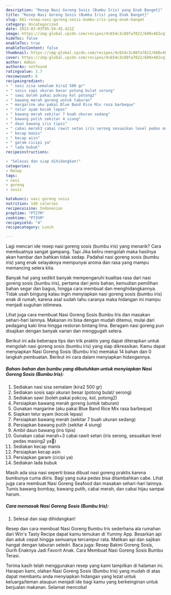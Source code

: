```yaml
---
description: "Resep Nasi Goreng Sosis (Bumbu Iris) yang Enak Banget}"
title: "Resep Nasi Goreng Sosis (Bumbu Iris) yang Enak Banget}"
slug: 661-resep-nasi-goreng-sosis-bumbu-iris-yang-enak-banget
category: Uncategorized
date: 2023-03-03T05:54:45.421Z
image: https://img-global.cpcdn.com/recipes/4c654c3c88fa7822/680x482cq70/nasi-goreng-sosis-bumbu-iris-foto-resep-utama.jpg
hideToc: false
enableToc: true
enableTocContent: false
thumbnail: https://img-global.cpcdn.com/recipes/4c654c3c88fa7822/680x482cq70/nasi-goreng-sosis-bumbu-iris-foto-resep-utama.jpg
cover: https://img-global.cpcdn.com/recipes/4c654c3c88fa7822/680x482cq70/nasi-goreng-sosis-bumbu-iris-foto-resep-utama.jpg
author: Admin
authorAv: notfound
ratingvalue: 3.7
reviewcount: 6
recipeingredient:
- " nasi sisa semalam kira2 500 gr"
- " sosis sapi ukuran besar potong bulat serong"
- " sawi boleh pakai pokcoy kol potong2"
- " bawang merah goreng untuk taburan"
- " margarine aku pakai Blue Band Rice Mix rasa barbeque"
- " telur ayam kocok lepas"
- " bawang merah sekitar 7 buah ukuran sedang"
- " bawang putih sekitar 4 siung"
- " daun bawang iris tipis"
- " cabai merah3 cabai rawit setan iris serong sesuaikan level pedas masing2 ya"
- " kecap manis"
- " kecap asin"
- " garam cicipi ya"
- " lada bubuk"
recipeinstructions:

- "Selesai dan siap dihidangkan!"
categories:
- Resep
tags:
- nasi
- goreng
- sosis

katakunci: nasi goreng sosis 
nutrition: 149 calories
recipecuisine: Indonesian
preptime: "PT27M"
cooktime: "PT35M"
recipeyield: "4"
recipecategory: Lunch

---
```



Lagi mencari ide resep nasi goreng sosis (bumbu iris) yang menarik? Cara membuatnya sangat gampang. Tapi Jika keliru mengolah maka hasilnya akan hambar dan bahkan tidak sedap. Padahal nasi goreng sosis (bumbu iris) yang enak selayaknya mempunyai aroma dan rasa yang mampu memancing selera kita.


Banyak hal yang sedikit banyak mempengaruhi kualitas rasa dari nasi goreng sosis (bumbu iris), pertama dari jenis bahan, kemudian pemilihan bahan segar dan bagus, hingga cara membuat dan menghidangkannya. Tidak usah bingung kalau ingin menyiapkan nasi goreng sosis (bumbu iris) enak di rumah, karena asal sudah tahu caranya maka hidangan ini mampu menjadi suguhan istimewa.

Lihat juga cara membuat Nasi Goreng Sosis Bumbu Iris dan masakan sehari-hari lainnya. Makanan ini bisa dengan mudah ditemui, mulai dari pedagang kaki lima hingga restoran bintang lima. Beragam nasi goreng pun disajikan dengan banyak varian dan menggugah selera.


Berikut ini ada beberapa tips dan trik praktis yang dapat diterapkan untuk mengolah nasi goreng sosis (bumbu iris) yang siap dikreasikan. Kamu dapat menyiapkan Nasi Goreng Sosis (Bumbu Iris) memakai 14 bahan dan 0 langkah pembuatan. Berikut ini cara dalam menyiapkan hidangannya.

<!--inarticleads1-->

##### Bahan-bahan dan bumbu yang dibutuhkan untuk menyiapkan Nasi Goreng Sosis (Bumbu Iris):

1. Sediakan  nasi sisa semalam (kira2 500 gr)
1. Sediakan  sosis sapi ukuran besar (potong bulat/ serong)
1. Sediakan  sawi (boleh pakai pokcoy, kol, potong2)
1. Persiapkan  bawang merah goreng (untuk taburan)
1. Gunakan  margarine (aku pakai Blue Band Rice Mix rasa barbeque)
1. Siapkan  telur ayam (kocok lepas)
1. Persiapkan  bawang merah (sekitar 7 buah ukuran sedang)
1. Persiapkan  bawang putih (sekitar 4 siung)
1. Ambil  daun bawang (iris tipis)
1. Gunakan  cabai merah+3 cabai rawit setan (iris serong, sesuaikan level pedas masing2 ya🥰)
1. Sediakan  kecap manis
1. Persiapkan  kecap asin
1. Persiapkan  garam (cicipi ya)
1. Sediakan  lada bubuk


Masih ada sisa nasi seperti biasa dibuat nasi goreng praktis karena bumbunya cuma diiris. Bagi yang suka pedas bisa ditambahkan cabe. Lihat juga cara membuat Nasi Goreng Seafood dan masakan sehari-hari lainnya. Tumis bawang bombay, bawang putih, cabai merah, dan cabai hijau sampai harum. 

<!--inarticleads2-->

##### Cara memasak Nasi Goreng Sosis (Bumbu Iris):


1. Selesai dan siap dihidangkan!

Resep dan cara membuat Nasi Goreng Bumbu Iris sederhana ala rumahan dari Win&#39;s Tasty Recipe dapat kamu temukan di Yummy App. Besarkan api dan aduk cepat hingga semuanya tercampur rata. Matikan api dan sajikan hangat dengan taburan seledri. Baca juga: Resep Bakmi Goreng Sosis, Gurih Enaknya Jadi Favorit Anak. Cara Membuat Nasi Goreng Sosis Bumbu Terasi. 

Terima kasih telah menggunakan resep yang kami tampilkan di halaman ini. Harapan kami, olahan Nasi Goreng Sosis (Bumbu Iris) yang mudah di atas dapat membantu anda menyiapkan hidangan yang lezat untuk keluarga/teman ataupun menjadi ide bagi kamu yang berkeinginan untuk berjualan makanan. Selamat mencoba!
